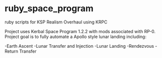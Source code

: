 # ruby_space_program
ruby scripts for KSP Realism Overhaul using KRPC

Project uses Kerbal Space Program 1.2.2 with mods associated with RP-0. Project goal is to fully automate a Apollo style lunar landing including: 

-Earth Ascent
-Lunar Transfer and Injection
-Lunar Landing
-Rendezvous
-Return Transfer



